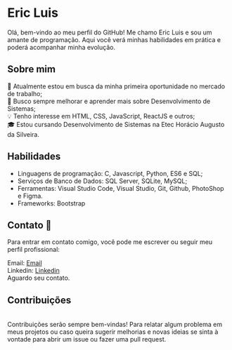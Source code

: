 <h1>Eric Luis</h1>

<p>Olá, bem-vindo ao meu perfil do GitHub! Me chamo Eric Luis e sou um amante de programação. Aqui você verá minhas habilidades em prática e poderá acompanhar minha evolução. </p>
<h2>Sobre mim</h2>

🔭 Atualmente estou em busca da minha primeira oportunidade no mercado de trabalho;<br>
🌱 Busco sempre melhorar e aprender mais sobre Desenvolvimento de Sistemas;<br>
💡 Tenho interesse em HTML, CSS, JavaScript, ReactJS e outros;<br>
🎓 Estou cursando Desenvolvimento de Sistemas na Etec Horácio Augusto da Silveira.<br>

<h2>Habilidades</h2>
<ul>
<li>Linguagens de programação: C, Javascript, Python, ES6 e SQL;<br></li>
<li>Serviços de Banco de Dados: SQL Server, SQLite, MySQL;<br></li>
<li>Ferramentas: Visual Studio Code, Visual Studio, Git, Github, PhotoShop e Figma.<br></li>
<li>Frameworks: Bootstrap</li>
</ul>

<h2>Contato 📩</h2>
Para entrar em contato comigo, você pode me escrever ou seguir meu perfil profissional:<br>

Email: <a href="ericluismauricio@gmail.com">Email</a><br>
Linkedin: <a href="https://www.linkedin.com/in/eric-luis-da-silva-mauricio-142624279/">Linkedin</a><br>
Aguardo seu contato.<br>

<h2>Contribuições</h2>
<br>
Contribuições serão sempre bem-vindas! Para relatar algum problema em meus projetos ou caso queira sugerir melhorias e novas ideias se sinta à vontade para abrir um issue ou fazer uma pull request.
